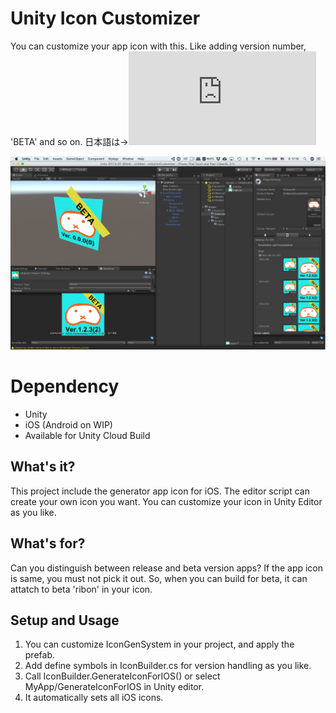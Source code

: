 # Unity Icon Customizer
You can customize your app icon with this. Like adding version number, 'BETA' and so on.
日本語は→![こちら](https://github.com/makoto-unity/UnityIconCustomizer/blob/master/README.ja.md)

![UnityIconCustomizer](https://github.com/makoto-unity/Pics/blob/master/UnityIconCustomizer/IconScreenShot2.png?raw=true)

# Dependency
- Unity 
- iOS (Android on WIP)
- Available for Unity Cloud Build

## What's it?

This project include the generator app icon for iOS.
The editor script can create your own icon you want.
You can customize your icon in Unity Editor as you like.

## What's for?

Can you distinguish between release and beta version apps?
If the app icon is same, you must not pick it out.
So, when you can build for beta, it can attatch to beta 'ribon' in your icon. 

## Setup and Usage

1. You can customize IconGenSystem in your project, and apply the prefab.
2. Add define symbols in IconBuilder.cs for version handling as you like.
3. Call IconBuilder.GenerateIconForIOS() or select MyApp/GenerateIconForIOS in Unity editor.
4. It automatically sets all iOS icons.
